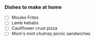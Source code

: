 ### Dishes to make at home
- [ ] Moules Frites
- [ ] Lamb kebabs
- [ ] Cauliflower crust pizza
- [ ] Mom's mint chutney picnic sandwiches
